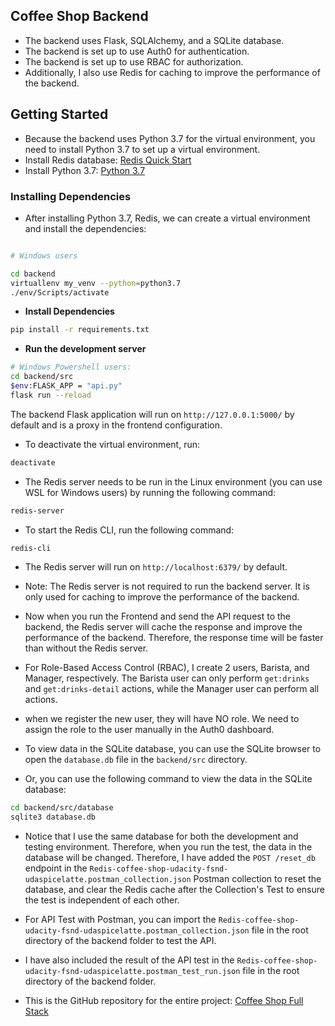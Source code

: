 ## Coffee Shop Backend

- The backend uses Flask, SQLAlchemy, and a SQLite database.
- The backend is set up to use Auth0 for authentication.
- The backend is set up to use RBAC for authorization.
- Additionally, I also use Redis for caching to improve the performance of the backend.

## Getting Started

- Because the backend uses Python 3.7 for the virtual environment, you need to install Python 3.7 to set up a virtual environment.
- Install Redis database: [Redis Quick Start](https://redis.io/topics/quickstart)
- Install Python 3.7: [Python 3.7](https://www.python.org/downloads/release/python-370/)

### Installing Dependencies

- After installing Python 3.7, Redis, we can create a virtual environment and install the dependencies:

```bash

# Windows users

cd backend
virtuallenv my_venv --python=python3.7
./env/Scripts/activate

```

- **Install Dependencies**

```bash
pip install -r requirements.txt
```

- **Run the development server**

```bash
# Windows Powershell users:
cd backend/src
$env:FLASK_APP = "api.py"
flask run --reload
```

The backend Flask application will run on `http://127.0.0.1:5000/` by default and is a proxy in the frontend configuration.

- To deactivate the virtual environment, run:

```bash
deactivate
```

- The Redis server needs to be run in the Linux environment (you can use WSL for Windows users) by running the following command:

```bash
redis-server
```

- To start the Redis CLI, run the following command:

```bash
redis-cli
```

- The Redis server will run on `http://localhost:6379/` by default.

- Note: The Redis server is not required to run the backend server. It is only used for caching to improve the performance of the backend.

- Now when you run the Frontend and send the API request to the backend, the Redis server will cache the response and improve the performance of the backend. Therefore, the response time will be faster than without the Redis server.

- For Role-Based Access Control (RBAC), I create 2 users, Barista, and Manager, respectively. The Barista user can only perform `get:drinks` and `get:drinks-detail` actions, while the Manager user can perform all actions.
- when we register the new user, they will have NO role. We need to assign the role to the user manually in the Auth0 dashboard.

- To view data in the SQLite database, you can use the SQLite browser to open the `database.db` file in the `backend/src` directory.
- Or, you can use the following command to view the data in the SQLite database:

```bash
cd backend/src/database
sqlite3 database.db
```

- Notice that I use the same database for both the development and testing environment. Therefore, when you run the test, the data in the database will be changed. Therefore, I have added the `POST /reset_db` endpoint in the `Redis-coffee-shop-udacity-fsnd-udaspicelatte.postman_collection.json` Postman collection to reset the database, and clear the Redis cache after the Collection's Test to ensure the test is independent of each other.

- For API Test with Postman, you can import the `Redis-coffee-shop-udacity-fsnd-udaspicelatte.postman_collection.json` file in the root directory of the backend folder to test the API.
- I have also included the result of the API test in the `Redis-coffee-shop-udacity-fsnd-udaspicelatte.postman_test_run.json` file in the root directory of the backend folder.

- This is the GitHub repository for the entire project: [Coffee Shop Full Stack](https://github.com/minhquanvus1/Coffee-Shop-Fullstack-Udacity/tree/main)
